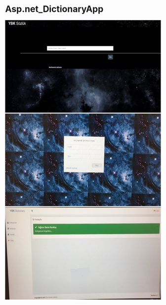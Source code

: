 # Asp.net_DictionaryApp
<img src="https://github.com/yagmurbarank/Asp.net_DictionaryApp/blob/main/img1.png" width="600" height="300" >
<img src="https://github.com/yagmurbarank/Asp.net_DictionaryApp/blob/main/img2.jpg" width="600" height="300" >
<img src="https://github.com/yagmurbarank/Asp.net_DictionaryApp/blob/main/img3.jpg" width="600" height="300" >
